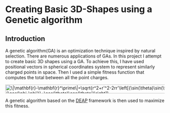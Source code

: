 # Creating Basic 3D-Shapes using a Genetic algorithm

## Introduction
A genetic algorithm(GA) is an optimization technique inspired by natural selection. There are numerous applications of GAs. In this project I attempt to create basic 3D shapes using a GA. To achieve this, I have used positional vectors in spherical coordinates system to represent similarly charged points in space. Then I used a simple fitness function that computes the total between all the point charges. 

<img src="https://bit.ly/3jQknyc" align="center" border="0" alt="\|\mathbf{r}-\mathbf{r}^\prime\|=\sqrt{r^2+r'^2-2rr'\left[{\sin(\theta)\sin(\theta')}{\cos(\phi-\phi')}+\cos(\theta)\cos(\theta')\right]}" width="569" height="28" />

A genetic algorithm based on the [DEAP](https://github.com/deap/deap) framework is then used to maximize this fitness.
